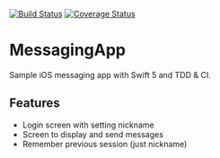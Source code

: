 [![Build Status](https://travis-ci.org/kulaneren/MessagingApp.svg?branch=master)](https://travis-ci.org/kulaneren/MessagingApp)
[![Coverage Status](https://coveralls.io/repos/github/kulaneren/MessagingApp/badge.svg?branch=master)](https://coveralls.io/github/kulaneren/MessagingApp?branch=master)

# MessagingApp

Sample iOS messaging app with Swift 5 and TDD & CI.

## Features

* Login screen with setting nickname
* Screen to display and send messages
* Remember previous session (just nickname)
